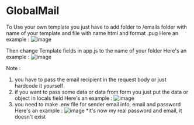 # GlobalMail

To Use your own template you just have to add folder to /emails folder with name of your template and file with name html and format .pug
Here an example :
![image](https://user-images.githubusercontent.com/45848403/122339432-4ae67680-cf6b-11eb-9ee8-04e304f0458a.png)

Then change Template fields in app.js to the name of your folder
Here's an example :
![image](https://user-images.githubusercontent.com/45848403/122339611-7f5a3280-cf6b-11eb-9624-52e393eb7ed1.png)

Note :
1. you have to pass the email recipient in the request body or just hardcode it yourself
2. if you want to pass some data or data from form you just put the data or object in locals field
    Here's an example :
    ![image](https://user-images.githubusercontent.com/45848403/122339879-c9dbaf00-cf6b-11eb-9b3b-65f206591482.png)
3. you need to make .env file for sender email info, email and password
    Here's an example :
    ![image](https://user-images.githubusercontent.com/45848403/122340189-2ccd4600-cf6c-11eb-951d-3d726774c766.png)
    *it's now my real password and email, it doesn't exist
